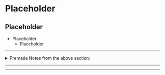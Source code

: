 # Placeholder
## Placeholder
- Placeholder
	- Placeholder

-----
<details>
  <summary>Premade Notes from the above section: </summary>

No Specific Notes for this Section.

If you're reading this though, make sure you *Star* this Repository!

</details>

-----
-----
